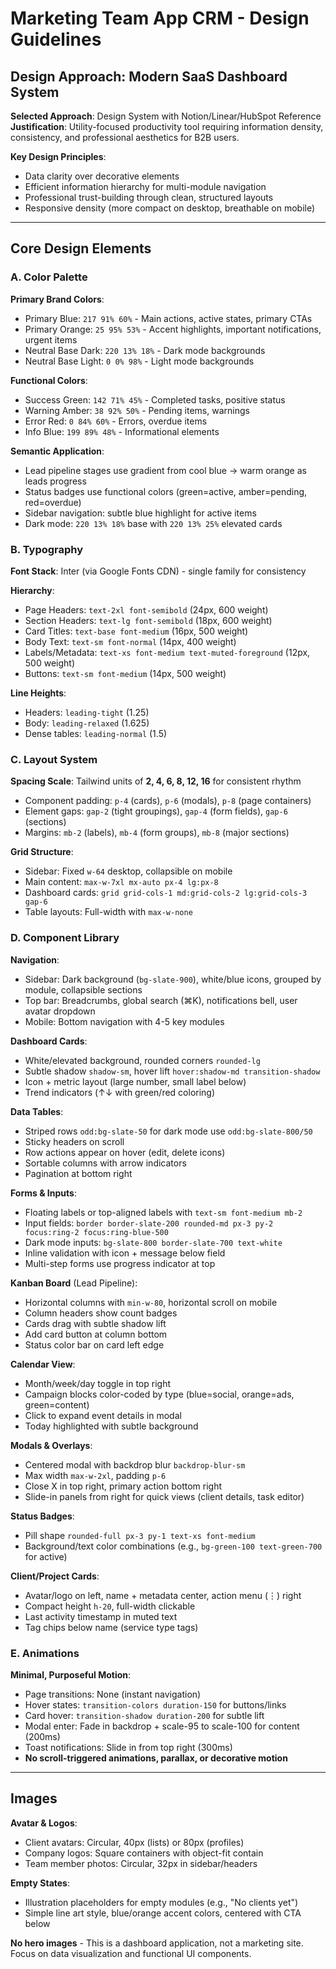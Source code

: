 # Marketing Team App CRM - Design Guidelines

## Design Approach: Modern SaaS Dashboard System

**Selected Approach**: Design System with Notion/Linear/HubSpot Reference  
**Justification**: Utility-focused productivity tool requiring information density, consistency, and professional aesthetics for B2B users.

**Key Design Principles**:
- Data clarity over decorative elements
- Efficient information hierarchy for multi-module navigation
- Professional trust-building through clean, structured layouts
- Responsive density (more compact on desktop, breathable on mobile)

---

## Core Design Elements

### A. Color Palette

**Primary Brand Colors**:
- Primary Blue: `217 91% 60%` - Main actions, active states, primary CTAs
- Primary Orange: `25 95% 53%` - Accent highlights, important notifications, urgent items
- Neutral Base Dark: `220 13% 18%` - Dark mode backgrounds
- Neutral Base Light: `0 0% 98%` - Light mode backgrounds

**Functional Colors**:
- Success Green: `142 71% 45%` - Completed tasks, positive status
- Warning Amber: `38 92% 50%` - Pending items, warnings
- Error Red: `0 84% 60%` - Errors, overdue items
- Info Blue: `199 89% 48%` - Informational elements

**Semantic Application**:
- Lead pipeline stages use gradient from cool blue → warm orange as leads progress
- Status badges use functional colors (green=active, amber=pending, red=overdue)
- Sidebar navigation: subtle blue highlight for active items
- Dark mode: `220 13% 18%` base with `220 13% 25%` elevated cards

### B. Typography

**Font Stack**: Inter (via Google Fonts CDN) - single family for consistency

**Hierarchy**:
- Page Headers: `text-2xl font-semibold` (24px, 600 weight)
- Section Headers: `text-lg font-semibold` (18px, 600 weight)
- Card Titles: `text-base font-medium` (16px, 500 weight)
- Body Text: `text-sm font-normal` (14px, 400 weight)
- Labels/Metadata: `text-xs font-medium text-muted-foreground` (12px, 500 weight)
- Buttons: `text-sm font-medium` (14px, 500 weight)

**Line Heights**: 
- Headers: `leading-tight` (1.25)
- Body: `leading-relaxed` (1.625)
- Dense tables: `leading-normal` (1.5)

### C. Layout System

**Spacing Scale**: Tailwind units of **2, 4, 6, 8, 12, 16** for consistent rhythm
- Component padding: `p-4` (cards), `p-6` (modals), `p-8` (page containers)
- Element gaps: `gap-2` (tight groupings), `gap-4` (form fields), `gap-6` (sections)
- Margins: `mb-2` (labels), `mb-4` (form groups), `mb-8` (major sections)

**Grid Structure**:
- Sidebar: Fixed `w-64` desktop, collapsible on mobile
- Main content: `max-w-7xl mx-auto px-4 lg:px-8`
- Dashboard cards: `grid grid-cols-1 md:grid-cols-2 lg:grid-cols-3 gap-6`
- Table layouts: Full-width with `max-w-none`

### D. Component Library

**Navigation**:
- Sidebar: Dark background (`bg-slate-900`), white/blue icons, grouped by module, collapsible sections
- Top bar: Breadcrumbs, global search (⌘K), notifications bell, user avatar dropdown
- Mobile: Bottom navigation with 4-5 key modules

**Dashboard Cards**:
- White/elevated background, rounded corners `rounded-lg`
- Subtle shadow `shadow-sm`, hover lift `hover:shadow-md transition-shadow`
- Icon + metric layout (large number, small label below)
- Trend indicators (↑↓ with green/red coloring)

**Data Tables**:
- Striped rows `odd:bg-slate-50` for dark mode use `odd:bg-slate-800/50`
- Sticky headers on scroll
- Row actions appear on hover (edit, delete icons)
- Sortable columns with arrow indicators
- Pagination at bottom right

**Forms & Inputs**:
- Floating labels or top-aligned labels with `text-sm font-medium mb-2`
- Input fields: `border border-slate-200 rounded-md px-3 py-2 focus:ring-2 focus:ring-blue-500`
- Dark mode inputs: `bg-slate-800 border-slate-700 text-white`
- Inline validation with icon + message below field
- Multi-step forms use progress indicator at top

**Kanban Board** (Lead Pipeline):
- Horizontal columns with `min-w-80`, horizontal scroll on mobile
- Column headers show count badges
- Cards drag with subtle shadow lift
- Add card button at column bottom
- Status color bar on card left edge

**Calendar View**:
- Month/week/day toggle in top right
- Campaign blocks color-coded by type (blue=social, orange=ads, green=content)
- Click to expand event details in modal
- Today highlighted with subtle background

**Modals & Overlays**:
- Centered modal with backdrop blur `backdrop-blur-sm`
- Max width `max-w-2xl`, padding `p-6`
- Close X in top right, primary action bottom right
- Slide-in panels from right for quick views (client details, task editor)

**Status Badges**:
- Pill shape `rounded-full px-3 py-1 text-xs font-medium`
- Background/text color combinations (e.g., `bg-green-100 text-green-700` for active)

**Client/Project Cards**:
- Avatar/logo on left, name + metadata center, action menu (⋮) right
- Compact height `h-20`, full-width clickable
- Last activity timestamp in muted text
- Tag chips below name (service type tags)

### E. Animations

**Minimal, Purposeful Motion**:
- Page transitions: None (instant navigation)
- Hover states: `transition-colors duration-150` for buttons/links
- Card hover: `transition-shadow duration-200` for subtle lift
- Modal enter: Fade in backdrop + scale-95 to scale-100 for content (200ms)
- Toast notifications: Slide in from top right (300ms)
- **No scroll-triggered animations, parallax, or decorative motion**

---

## Images

**Avatar & Logos**:
- Client avatars: Circular, 40px (lists) or 80px (profiles)
- Company logos: Square containers with object-fit contain
- Team member photos: Circular, 32px in sidebar/headers

**Empty States**:
- Illustration placeholders for empty modules (e.g., "No clients yet")
- Simple line art style, blue/orange accent colors, centered with CTA below

**No hero images** - This is a dashboard application, not a marketing site. Focus on data visualization and functional UI components.
